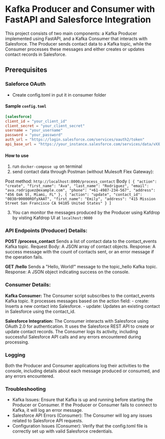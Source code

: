 # Kafka Producer and Consumer with FastAPI and Salesforce Integration

This project consists of two main components: a Kafka Producer implemented using FastAPI, and a Kafka Consumer that interacts with Salesforce. 
The Producer sends contact data to a Kafka topic, while the Consumer processes these messages and either creates or updates contact records in Salesforce.

## Prerequisites

### Saleforce OAuth
- Create config.toml in put it in consumer folder

#### Sample `config.toml`

```toml
[salesforce]
client_id = "your_client_id"
client_secret = "your_client_secret"
username = "your_username"
password = "your_password"
auth_url = "https://login.salesforce.com/services/oauth2/token"
api_base_url = "https://your_instance.salesforce.com/services/data/vXX.X/sobjects/Contact"
```

#### How to use

1. run `docker-compose up` on terminal
2. send contact data through Postman (without Mulesoft Flex Gateway): 

Post method: 
`http://localhost:8000/process_contact`
Body
`[
    {
        "action": "create",
        "first_name": "Ava",
        "last_name": "Rodriguez",
        "email": "ava.rodriguez@example.com",
        "phone": "+61-4987-234-567",
        "address": "456 Oak St, Miami, FL"
    },
    {
        "action": "update",
        "contact_id": "0038r00000ROfyXAAT",
        "first_name": "Emily",
        "address": "415 Mission Street San Francisco CA 94105 United States"
    }
]`

3. You can monitor the messages produced by the Producer using Kafdrop by visting Kafdrop UI at `localhost:9000`


### API Endpoints (Producer) Details:
__POST /process_contact__
Sends a list of contact data to the contact_events Kafka topic.
Request Body: A JSON array of contact objects.
Response: A success message with the count of contacts sent, or an error message if the operation fails.

__GET /hello__
Sends a "Hello, World!" message to the topic_hello Kafka topic.
Response: A JSON object indicating success on the console.

### Consumer Details:
__Kafka Consumer:__
The Consumer script subscribes to the contact_events Kafka topic.
It processes messages based on the action field:
    - create: Inserts a new contact into Salesforce.
    - update: Updates an existing contact in Salesforce using the contact_id.

__Salesforce Integration:__
The Consumer interacts with Salesforce using OAuth 2.0 for authentication.
It uses the Salesforce REST API to create or update contact records.
The Consumer logs its activity, including successful Salesforce API calls and any errors encountered during processing.

### Logging
Both the Producer and Consumer applications log their activities to the console, 
including details about each message produced or consumed, and any errors encountered.

### Troubleshooting
- Kafka Issues: Ensure that Kafka is up and running before starting the Producer or Consumer. If the Producer or Consumer fails to connect to Kafka, it will log an error message.
- Salesforce API Errors (Consumer): The Consumer will log any issues related to Salesforce API requests.
- Configuration Issues (Consumer): Verify that the config.toml file is correctly set up with valid Salesforce credentials.